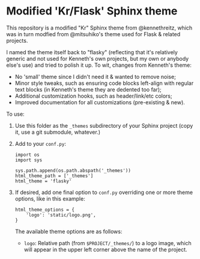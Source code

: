 # Modified 'Kr/Flask' Sphinx theme

This repository is a modified "Kr" Sphinx theme from @kennethreitz, which was
in turn modfied from @mitsuhiko's theme used for Flask & related projects.

I named the theme itself back to "flasky" (reflecting that it's relatively
generic and not used for Kenneth's own projects, but my own or anybody else's
use) and tried to polish it up. To wit, changes from Kenneth's theme:

* No 'small' theme since I didn't need it & wanted to remove noise;
* Minor style tweaks, such as ensuring code blocks left-align with regular text
  blocks (in Kenneth's theme they are dedented too far);
* Additional customization hooks, such as header/link/etc colors;
* Improved documentation for all customizations (pre-existing & new).

To use:

1. Use this folder as the `_themes` subdirectory of your Sphinx project (copy
   it, use a git submodule, whatever.)
2. Add to your `conf.py`:

       import os
       import sys
       
       sys.path.append(os.path.abspath('_themes'))
       html_theme_path = ['_themes']
       html_theme = 'flasky'

3. If desired, add one final option to `conf.py` overriding one or more theme
   options, like in this example:

       html_theme_options = {
           'logo': 'static/logo.png',
       }

   The available theme options are as follows:

   * `logo`: Relative path (from `$PROJECT/_themes/`) to a logo image, which
     will appear in the upper left corner above the name of the project.
